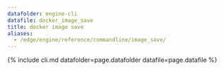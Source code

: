 ```yaml
---
datafolder: engine-cli
datafile: docker_image_save
title: docker image save
aliases:
  - /edge/engine/reference/commandline/image_save/
---
```

<!--
This page is automatically generated from Docker's source code. If you want to
suggest a change to the text that appears here, open a ticket or pull request
in the source repository on GitHub:

https://github.com/docker/cli
-->

{% include cli.md datafolder=page.datafolder datafile=page.datafile %}

